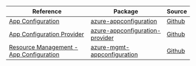 | Reference | Package | Source |
|---|---|---|
|[App Configuration](appconfiguration-readme.md)|[azure-appconfiguration](https://pypi.org/project/azure-appconfiguration)|[Github](https://github.com/Azure/azure-sdk-for-python/blob/main/sdk/appconfiguration/azure-appconfiguration)|
|[App Configuration Provider](appconfiguration-provider-readme.md)|[azure-appconfiguration-provider](https://pypi.org/project/azure-appconfiguration-provider)|[Github](https://github.com/Azure/azure-sdk-for-python/blob/main/sdk/appconfiguration/azure-appconfiguration-provider)|
|[Resource Management - App Configuration](mgmt-appconfiguration-readme.md)|[azure-mgmt-appconfiguration](https://pypi.org/project/azure-mgmt-appconfiguration)|[Github](https://github.com/Azure/azure-sdk-for-python/blob/main/sdk/appconfiguration/azure-mgmt-appconfiguration)|
